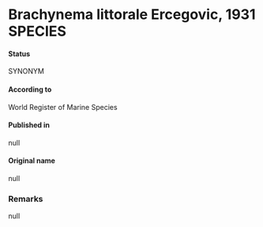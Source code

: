 Brachynema littorale Ercegovic, 1931 SPECIES
=======

#### Status
SYNONYM

#### According to
World Register of Marine Species

#### Published in
null

#### Original name
null

### Remarks
null